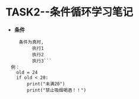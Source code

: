 # TASK2--条件循环学习笔记  
- **条件**
```if 条件:  
     条件为真时,  
          执行1  
          执行2  
          执行3```   
  例：  
    old = 24  
    if old < 20:  
        print("未满20")  
        print("禁止吸烟喝酒！！")  
 
